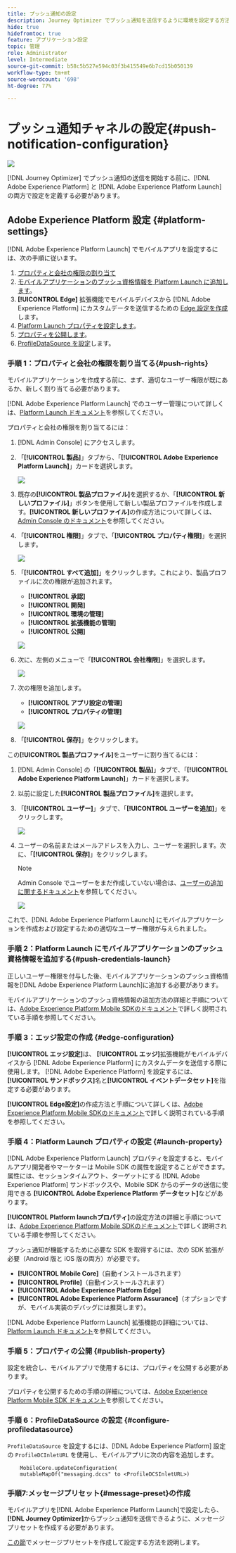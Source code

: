 ```yaml
---
title: プッシュ通知の設定
description: Journey Optimizer でプッシュ通知を送信するように環境を設定する方法を説明します
hide: true
hidefromtoc: true
feature: アプリケーション設定
topic: 管理
role: Administrator
level: Intermediate
source-git-commit: b58c5b527e594c03f3b415549e6b7cd15b050139
workflow-type: tm+mt
source-wordcount: '698'
ht-degree: 77%

---
```


# プッシュ通知チャネルの設定{#push-notification-configuration}

![](assets/do-not-localize/badge.png)

[!DNL Journey Optimizer] でプッシュ通知の送信を開始する前に、[!DNL Adobe Experience Platform] と [!DNL Adobe Experience Platform Launch] の両方で設定を定義する必要があります。

## Adobe Experience Platform 設定 {#platform-settings}

[!DNL Adobe Experience Platform Launch] でモバイルアプリを設定するには、次の手順に従います。

1. [プロパティと会社の権限の割り当て](#push-rights)
1. [モバイルアプリケーションのプッシュ資格情報を Platform Launch に追加します](#push-credentials-launch)。
1. **[!UICONTROL Edge]** 拡張機能でモバイルデバイスから [!DNL Adobe Experience Platform] にカスタムデータを送信するための [Edge 設定を作成](#edge-configuration)します。
1. [Platform Launch プロパティを設定します](#launch-property)。
1. [プロパティを公開します](#publish-property)。
1. [ProfileDataSource を設定](#configure-profiledatasource)します。

### 手順 1：プロパティと会社の権限を割り当てる{#push-rights}

モバイルアプリケーションを作成する前に、まず、適切なユーザー権限が既にあるか、新しく割り当てる必要があります。

[!DNL Adobe Experience Platform Launch] でのユーザー管理について詳しくは、[Platform Launch ドキュメント](https://experienceleague.adobe.com/docs/launch/using/admin/user-permissions.html?lang=ja#experience-cloud-permissions)を参照してください。

プロパティと会社の権限を割り当てるには：

1. [!DNL Admin Console] にアクセスします。

1. 「**[!UICONTROL 製品]**」タブから、「**[!UICONTROL Adobe Experience Platform Launch]**」カードを選択します。

   ![](assets/push_product_1.png)

1. 既存の&#x200B;**[!UICONTROL 製品プロファイル]**&#x200B;を選択するか、「**[!UICONTROL 新しいプロファイル]**」ボタンを使用して新しい製品プロファイルを作成します。**[!UICONTROL 新しいプロファイル]**&#x200B;の作成方法について詳しくは、[Admin Console のドキュメント](https://experienceleague.adobe.com/docs/experience-platform/access-control/ui/create-profile.html?lang=ja#ui)を参照してください。

1. 「**[!UICONTROL 権限]**」タブで、「**[!UICONTROL プロパティ権限]**」を選択します。

   ![](assets/push_product_2.png)

1. 「**[!UICONTROL すべて追加]**」をクリックします。これにより、製品プロファイルに次の権限が追加されます。
   * **[!UICONTROL 承認]**
   * **[!UICONTROL 開発]**
   * **[!UICONTROL 環境の管理]**
   * **[!UICONTROL 拡張機能の管理]**
   * **[!UICONTROL 公開]**

   ![](assets/push_product_3.png)

1. 次に、左側のメニューで「**[!UICONTROL 会社権限]**」を選択します。

   ![](assets/push_product_4.png)

1. 次の権限を追加します。

   * **[!UICONTROL アプリ設定の管理]**
   * **[!UICONTROL プロパティの管理]**

   ![](assets/push_product_5.png)

1. 「**[!UICONTROL 保存]**」をクリックします。

この&#x200B;**[!UICONTROL 製品プロファイル]**&#x200B;をユーザーに割り当てるには：

1. [!DNL Admin Console] の「**[!UICONTROL 製品]**」タブで、「**[!UICONTROL Adobe Experience Platform Launch]**」カードを選択します。

1. 以前に設定した&#x200B;**[!UICONTROL 製品プロファイル]**&#x200B;を選択します。

1. 「**[!UICONTROL ユーザー]**」タブで、「**[!UICONTROL ユーザーを追加]**」をクリックします。

   ![](assets/push_product_6.png)

1. ユーザーの名前またはメールアドレスを入力し、ユーザーを選択します。次に、「**[!UICONTROL 保存]**」をクリックします。

   >[!NOTE]
   >
   >Admin Console でユーザーをまだ作成していない場合は、[ユーザーの追加に関するドキュメント](https://helpx.adobe.com/jp/enterprise/admin-guide.html/enterprise/using/manage-users-individually.ug.html#add-users)を参照してください。

   ![](assets/push_product_7.png)


これで、[!DNL Adobe Experience Platform Launch] にモバイルアプリケーションを作成および設定するための適切なユーザー権限が与えられました。

### 手順 2：Platform Launch にモバイルアプリケーションのプッシュ資格情報を追加する{#push-credentials-launch}

正しいユーザー権限を付与した後、モバイルアプリケーションのプッシュ資格情報を[!DNL Adobe Experience Platform Launch]に追加する必要があります。

モバイルアプリケーションのプッシュ資格情報の追加方法の詳細と手順については、[Adobe Experience Platform Mobile SDKのドキュメント](https://aep-sdks.gitbook.io/docs/beta/adobe-journey-optimizer#configure-the-journey-optimizer-extension-in-launch)で詳しく説明されている手順を参照してください。

<!--
Note that to add push credentials in [!DNL Adobe Experience Platform Launch], the owner of the mobile app should fetch them from APNs/FCM.
1. From [!DNL Adobe Experience Platform Launch], ensure that **[!UICONTROL Client Side]** is selected in the drop-down menu.

1. Select the **[!UICONTROL App Configurations]** tab in the left-hand panel and click **[!UICONTROL App Configuration]** to create a new configuration.

1. Enter a **[!UICONTROL Name]** for the configuration.

1. From the **[!UICONTROL Messaging Service Type]** drop-down menu, select the **[!UICONTROL Messaging service type]** to be used for these credentials. Here, we selected **[!UICONTROL Apple Push Notification Service]** since we are working with iOS.

1. Enter the mobile app **[!UICONTROL Bundle Id]** in the **[!UICONTROL App ID (iOS Bundle ID)]** field if you are using Apple push notification service or in the **[!UICONTROL App ID (Android package name)]** field if you are using Firebase Cloud Messaging.

    ![](assets/push_launch_app_configuration.png)

1. Drag and drop the .p8 key file or the .json private key file to the **[!UICONTROL Push Credentials]** field.

1. Enter the **[!UICONTROL Key Id]** and **[!UICONTROL Team Id]** if you are using Apple push notification service.

1. Click **[!UICONTROL Save]** to create your app configuration.
-->

### 手順 3：エッジ設定の作成 {#edge-configuration}

**[!UICONTROL エッジ設定]**&#x200B;は、 **[!UICONTROL エッジ]**&#x200B;拡張機能がモバイルデバイスから [!DNL Adobe Experience Platform] にカスタムデータを送信する際に使用します。
[!DNL Adobe Experience Platform] を設定するには、**[!UICONTROL サンドボックス]**&#x200B;名と&#x200B;**[!UICONTROL イベントデータセット]**&#x200B;を指定する必要があります。

**[!UICONTROL Edge設定]**&#x200B;の作成方法と手順について詳しくは、[Adobe Experience Platform Mobile SDKのドキュメント](https://aep-sdks.gitbook.io/docs/getting-started/configure-datastreams)で詳しく説明されている手順を参照してください。


<!--
1. From [!DNL Adobe Experience Platform Launch], select the **[!UICONTROL Edge Configurations]** tab and click **[!UICONTROL Edge Configurations]**.
    
1. Select **[!UICONTROL New Edge Configuration]** to add a new **[!UICONTROL Edge Configuration]**.
1. Enter a **[!UICONTROL Name]** and click **[!UICONTROL Save]**

1. Click the **[!UICONTROL Adobe Experience Platform]** toggle to enable it.

1. Fill in the **[!UICONTROL Sandbox]**, **[!UICONTROL Event dataset]** and **[!UICONTROL Profile Dataset]** fields. Then, click **[!UICONTROL Save]**.
    
    ![](assets/push-config-4.png)
-->

### 手順 4：Platform Launch プロパティの設定 {#launch-property}

 [!DNL Adobe Experience Platform Launch] プロパティを設定すると、モバイルアプリ開発者やマーケターは Mobile SDK の属性を設定することができます。属性には、セッションタイムアウト、ターゲットにする [!DNL Adobe Experience Platform] サンドボックスや、Mobile SDK からのデータの送信に使用できる **[!UICONTROL Adobe Experience Platform データセット]**&#x200B;などがあります。

**[!UICONTROL Platform launchプロパティ]**&#x200B;の設定方法の詳細と手順については、[Adobe Experience Platform Mobile SDKのドキュメント](https://aep-sdks.gitbook.io/docs/getting-started/create-a-mobile-property#create-a-mobile-property)で詳しく説明されている手順を参照してください。

プッシュ通知が機能するために必要な SDK を取得するには、次の SDK 拡張が必要（Android 版と iOS 版の両方）が必要です。

* **[!UICONTROL Mobile Core]**（自動インストールされます）
* **[!UICONTROL Profile]**（自動インストールされます）
* **[!UICONTROL Adobe Experience Platform Edge]**
* **[!UICONTROL Adobe Experience Platform Assurance]**（オプションですが、モバイル実装のデバッグには推奨します）。

[!DNL Adobe Experience Platform Launch] 拡張機能の詳細については、[Platform Launch ドキュメント](https://experienceleague.adobe.com/docs/launch-learn/implementing-in-mobile-android-apps-with-launch/configure-launch/launch-add-extensions.html?lang=ja)を参照してください。

<!--

1. From [!DNL Adobe Experience Platform Launch], ensure that **[!UICONTROL Client Side]** is selected in the drop-down menu.

1. select the **[!UICONTROL Properties]** tab and click **[!UICONTROL New Property]**.

    ![](assets/push-config-6.png)

1. Enter a **[!UICONTROL Name]** for your new property.

1. Select **[!UICONTROL Mobile]** as **[!UICONTROL Platform]**.

    ![](assets/push-config-7.png)

1. Click **[!UICONTROL Save]** to create your new property.

To configure **[!UICONTROL Adobe Experience Platform Edge Extension]** to send custom data from mobile devices to [!DNL Adobe Experience Platform].

1. Select your previously created property and select the **[!UICONTROL Extensions]** tab to view the extensions for this property.

    ![](assets/push-config-8.png)

1. Click **[!UICONTROL Configure]** under the **[!UICONTROL Adobe Experience Platform Edge]** Network' extension.

1. From the **[!UICONTROL Edge Configuration]** drop-down list, select the **[!UICONTROL Edge Configuration]** created in the previous steps. For more information on **[!UICONTROL Edge Configuration]**, refer to this [section](#edge-configuration).

1. Click **[!UICONTROL Save]**.

To configure **[!UICONTROL Adobe Experience Platform Messaging]** extension to send push profile and push interactions to the correct datasets, follow the same steps as above. Use **[!UICONTROL Sandbox]**, **[!UICONTROL Event dataset]** and **[!UICONTROL Profile Dataset]** created in the [Adobe Experience Platform setup](#edge-configuration).
-->

### 手順 5：プロパティの公開 {#publish-property}

設定を統合し、モバイルアプリで使用するには、プロパティを公開する必要があります。


プロパティを公開するための手順の詳細については、[Adobe Experience Platform Mobile SDK ドキュメント](https://aep-sdks.gitbook.io/docs/getting-started/create-a-mobile-property#publish-the-configuration)を参照してください。

### 手順 6：ProfileDataSource の設定 {#configure-profiledatasource}

`ProfileDataSource` を設定するには、[!DNL Adobe Experience Platform] 設定の `ProfileDCInletURL` を使用し、モバイルアプリに次の内容を追加します。

```
    MobileCore.updateConfiguration(
    mutableMapOf("messaging.dccs" to <ProfileDCSInletURL>)
```

<!--
## Test your mobile app with custom action {#mobile-app-test}

After configuring your mobile app in both Adobe Experience Platform and Adobe Launch, you can now test it before sending push notifications to your profiles. In this use case, we will create a journey to target our mobile app and set a custom action which will trigger the push notification.

You can use a test mobile app for this use case. For more on this, refer to this [page](https://wiki.corp.adobe.com/pages/viewpage.action?spaceKey=CJM&title=Details+of+setting+the+mobile+test+app) (internal use only).

For this journey to work, you need to create an XDM schema. For more information, refer to [XDM documentation](https://experienceleague.adobe.com/docs/experience-platform/xdm/schema/composition.html?lang=en#schemas-and-data-ingestion).

1. In the left menu, click **[!UICONTROL Data]** then **[!UICONTROL Schemas]** under **[!UICONTROL Data management]** to create your XDM schema.

    ![](assets/test_push_1.png)

1. Click **[!UICONTROL Create schema]** then select **[!UICONTROL XDM Experience event]**.

    ![](assets/test_push_2.png)

1. In the right pane, enter the name of your schema and description. Enable this schema for **[!UICONTROL Profile]**.

1. In the left pane, click **[!UICONTROL Add]** under **[!UICONTROL Mixins]** and select  **[!UICONTROL Create a new Mixin]**. For more information on how to create mixin, refer to [XDM System documentation](https://experienceleague.adobe.com/docs/experience-platform/xdm/api/create-mixin.html?lang=en#api).

    ![](assets/test_push_3.png)

1. Enter a **[!UICONTROL Display Name]** and a **[!UICONTROL Description]**. Click **[!UICONTROL Add mixin]** when done.

    ![](assets/test_push_4.png)

1. In the **[!UICONTROL Field properties]** window, add a **[!UICONTROL Field name]**, **[!UICONTROL Display name]** and select **[!UICONTROL String]** as **[!UICONTROL Type]**.

    ![](assets/test_push_5.png)

1. Check **[!UICONTROL Required]** and click **[!UICONTROL Apply]**.

1. Click **[!UICONTROL Save]**. Your schema is now created and can be used in an **[!UICONTROL Event schema]**.

You then need to set up an **[!UICONTROL Event schema]** where you will set the custom action which you will need to enter in your mobile app to trigger your push notification.

1. From the left menu of the home page, click the **[!UICONTROL Admin]** icon, then click **[!UICONTROL Manage]** from the **[!UICONTROL Events]** card to create your new **[!UICONTROL Event schema]**.

1. Click **[!UICONTROL Add]**, the event configuration pane opens on the right side of the screen.

    ![](assets/test_push_6.png)

1. Enter the name of your event. You can also add a description.

1. In the **[!UICONTROL Event ID type]** field, select **[!UICONTROL Rule Based]**.

1. In the **[!UICONTROL Parameters]**, select your previously created XDM event.

    ![](assets/test_push_7.png)

1. Click **[!UICONTROL Edit]** in the **[!UICONTROL Event ID condition]** field.

1. Drag and your previously added mixin to define the condition that will be used by the system to identify the events that will trigger your journey.

    ![](assets/test_push_8.png)

1. Type in the syntax that you will need to use to trigger your push notification in your test app, in this example **order confirmation**.

    ![](assets/test_push_9.png)

1. Select **[!UICONTROL ECID]** as your **[!UICONTROL Namespace]**.

1. Click **[!UICONTROL Ok]** then **[!UICONTROL Save]**.

Your **[!UICONTROL Event schema]** is now created and can now be used in a journey.

1. In the left menu from [!DNL Journey Optimizer] homepage, click **[!UICONTROL Journeys]**.

1. Click **[!UICONTROL Create]** to create a new journey.

    ![](assets/test_push_10.png)

1. Edit the journey's properties in the configuration pane displayed on the right side. Learn more in this [section](building-journeys/journey-gs.md#change-properties).

1. Start by drag and dropping the **[!UICONTROL Event schema]** created in the previous steps from the **[!UICONTROL Events]** drop-down.

    ![](assets/test_push_11.png)

1. From the **[!UICONTROL Actions]** drop-down, drag and drop a **[!UICONTROL Message]** activity to your journey.

1. Select a previously created message. For more information on how to create push notifications, refer to this [page](create-message.md).

1. Drag and drop an **[!UICONTROL End]** activity to your journey.

1. Activate **[!UICONTROL Test]** to your journey to start testing your push notifications and click **[!UICONTROL Trigger an event]**.

    ![](assets/test_push_12.png)

1. Enter your ECID in the **[!UICONTROL Key]** field then your event that will trigger the push notification in our case **order confirmation**.

    ![](assets/test_push_13.png)

1. Click **[!UICONTROL Send]**.

Your event will be triggered and you will receive your push notification to your mobile app.

![](assets/test_push_14.png)
-->

### 手順7:メッセージプリセット{#message-preset}の作成

モバイルアプリを[!DNL Adobe Experience Platform Launch]で設定したら、**[!DNL Journey Optimizer]**&#x200B;からプッシュ通知を送信できるように、メッセージプリセットを作成する必要があります。

[この節](configuration/message-presets.md)でメッセージプリセットを作成して設定する方法を説明します。